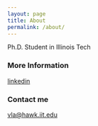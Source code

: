 ```yaml
---
layout: page
title: About
permalink: /about/
---
```


Ph.D. Student in Illinois Tech

### More Information

[linkedin](https://www.linkedin.com/in/thuy-van-la-ngoc/)

### Contact me

[vla@hawk.iit.edu](mailto:vla@hawk.iit.edu)
